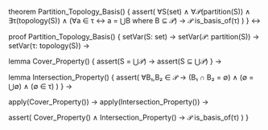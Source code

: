 theorem Partition_Topology_Basis() {
  assert(
    ∀S(set) ∧ ∀𝒫(partition(S)) ∧
    ∃τ(topology(S)) ∧
    (∀a ∈ τ ↔ a = ⋃B where B ⊆ 𝒫) →
    𝒫 is_basis_of(τ)
  )
} ↔

proof Partition_Topology_Basis() {
  setVar(S: set) →
  setVar(𝒫: partition(S)) →
  setVar(τ: topology(S)) →
  
  lemma Cover_Property() {
    assert(S = ⋃𝒫) →
    assert(S ⊆ ⋃𝒫)
  } →

  lemma Intersection_Property() {
    assert(
      ∀B₁,B₂ ∈ 𝒫 →
      (B₁ ∩ B₂ = ∅) ∧
      (∅ = ⋃∅) ∧
      (∅ ∈ τ)
    )
  } →

  apply(Cover_Property()) →
  apply(Intersection_Property()) →
  
  assert(
    Cover_Property() ∧ 
    Intersection_Property() →
    𝒫 is_basis_of(τ)
  )
}